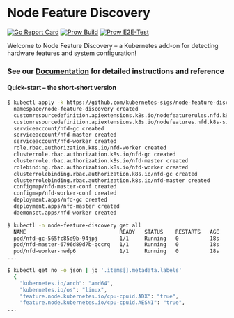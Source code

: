 # Node Feature Discovery

[![Go Report Card](https://goreportcard.com/badge/github.com/kubernetes-sigs/node-feature-discovery)](https://goreportcard.com/report/github.com/kubernetes-sigs/node-feature-discovery)
[![Prow Build](https://prow.k8s.io/badge.svg?jobs=post-node-feature-discovery-push-images)](https://prow.k8s.io/job-history/gs/kubernetes-jenkins/logs/post-node-feature-discovery-push-images)
[![Prow E2E-Test](https://prow.k8s.io/badge.svg?jobs=postsubmit-node-feature-discovery-e2e-test)](https://prow.k8s.io/job-history/gs/kubernetes-jenkins/logs/postsubmit-node-feature-discovery-e2e-test)

Welcome to Node Feature Discovery – a Kubernetes add-on for detecting hardware
features and system configuration!

### See our [Documentation][documentation] for detailed instructions and reference

#### Quick-start – the short-short version

```bash
$ kubectl apply -k https://github.com/kubernetes-sigs/node-feature-discovery/deployment/overlays/default?ref=v0.16.3
  namespace/node-feature-discovery created
  customresourcedefinition.apiextensions.k8s.io/nodefeaturerules.nfd.k8s-sigs.io created
  customresourcedefinition.apiextensions.k8s.io/nodefeatures.nfd.k8s-sigs.io created
  serviceaccount/nfd-gc created
  serviceaccount/nfd-master created
  serviceaccount/nfd-worker created
  role.rbac.authorization.k8s.io/nfd-worker created
  clusterrole.rbac.authorization.k8s.io/nfd-gc created
  clusterrole.rbac.authorization.k8s.io/nfd-master created
  rolebinding.rbac.authorization.k8s.io/nfd-worker created
  clusterrolebinding.rbac.authorization.k8s.io/nfd-gc created
  clusterrolebinding.rbac.authorization.k8s.io/nfd-master created
  configmap/nfd-master-conf created
  configmap/nfd-worker-conf created
  deployment.apps/nfd-gc created
  deployment.apps/nfd-master created
  daemonset.apps/nfd-worker created

$ kubectl -n node-feature-discovery get all
  NAME                              READY   STATUS    RESTARTS   AGE
  pod/nfd-gc-565fc85d9b-94jpj       1/1     Running   0          18s
  pod/nfd-master-6796d89d7b-qccrq   1/1     Running   0          18s
  pod/nfd-worker-nwdp6              1/1     Running   0          18s
...

$ kubectl get no -o json | jq '.items[].metadata.labels'
  {
    "kubernetes.io/arch": "amd64",
    "kubernetes.io/os": "linux",
    "feature.node.kubernetes.io/cpu-cpuid.ADX": "true",
    "feature.node.kubernetes.io/cpu-cpuid.AESNI": "true",
...

```

[documentation]: https://kubernetes-sigs.github.io/node-feature-discovery/v0.16
